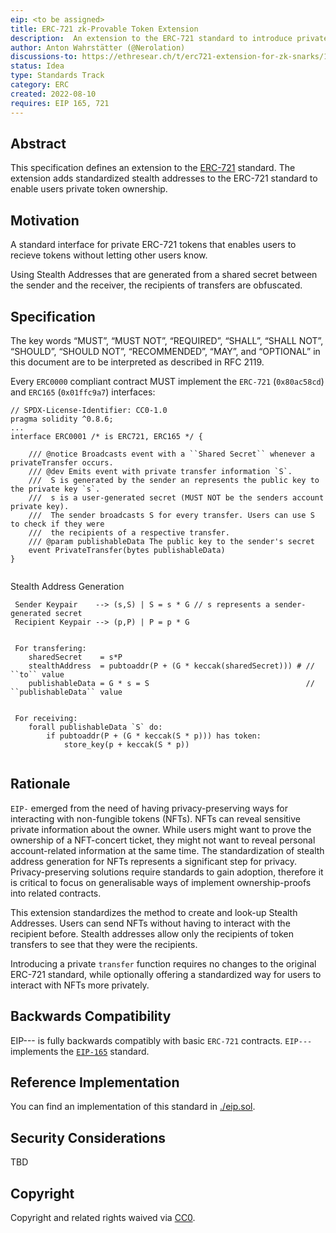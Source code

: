 ```yaml
---
eip: <to be assigned>
title: ERC-721 zk-Provable Token Extension
description:  An extension to the ERC-721 standard to introduce private stealth addresses
author: Anton Wahrstätter (@Nerolation)
discussions-to: https://ethresear.ch/t/erc721-extension-for-zk-snarks/13237
status: Idea
type: Standards Track
category: ERC
created: 2022-08-10
requires: EIP 165, 721
---
```


## Abstract
This specification defines an extension to the [ERC-721](https://eips.ethereum.org/EIPS/eip-721) standard. The extension adds standardized stealth addresses to the ERC-721 standard to enable users private token ownership.

## Motivation
A standard interface for private ERC-721 tokens that enables users to recieve tokens without letting other users know. 

Using Stealth Addresses that are generated from a shared secret between the sender and the receiver, the recipients of transfers are obfuscated. 

## Specification
The key words “MUST”, “MUST NOT”, “REQUIRED”, “SHALL”, “SHALL NOT”, “SHOULD”, “SHOULD NOT”, “RECOMMENDED”, “MAY”, and “OPTIONAL” in this document are to be interpreted as described in RFC 2119.

Every `ERC0000` compliant contract MUST implement the `ERC-721` (`0x80ac58cd`) and `ERC165` (`0x01ffc9a7`) interfaces:

```solidity
// SPDX-License-Identifier: CC0-1.0
pragma solidity ^0.8.6;
...
interface ERC0001 /* is ERC721, ERC165 */ {

    /// @notice Broadcasts event with a ``Shared Secret`` whenever a privateTransfer occurs.
    /// @dev Emits event with private transfer information `S`. 
    ///  S is generated by the sender an represents the public key to the private key `s`.
    ///  s is a user-generated secret (MUST NOT be the senders account private key).
    ///  The sender broadcasts S for every transfer. Users can use S to check if they were
    ///  the recipients of a respective transfer.
    /// @param publishableData The public key to the sender's secret
    event PrivateTransfer(bytes publishableData)
}
    
```
    
Stealth Address Generation
    

```
 Sender Keypair    --> (s,S) | S = s * G // s represents a sender-generated secret
 Recipient Keypair --> (p,P) | P = p * G
 
    
 For transfering:
    sharedSecret    = s*P
    stealthAddress  = pubtoaddr(P + (G * keccak(sharedSecret))) # // ``to`` value
    publishableData = G * s = S                                   // ``publishableData`` value

    
 For receiving:
    forall publishableData `S` do:
        if pubtoaddr(P + (G * keccak(S * p))) has token:
            store_key(p + keccak(S * p))
    
```


## Rationale
`EIP-` emerged from the need of having privacy-preserving ways for interacting with non-fungible tokens (NFTs). NFTs can reveal sensitive private information about the owner. While users might want to prove the ownership of a NFT-concert ticket, they might not want to reveal personal account-related information at the same time. The standardization of stealth address generation for NFTs represents a significant step for privacy. Privacy-preserving solutions require standards to gain adoption, therefore it is critical to focus on generalisable ways of implement ownership-proofs into related contracts.
    
This extension standardizes the method to create and look-up Stealth Addresses. Users can send NFTs without having to interact with the recipient before. Stealth addresses allow only the recipients of token transfers to see that they were the recipients. 
    
Introducing a private `transfer` function requires no changes to the original ERC-721 standard, while optionally offering a standardized way for users to interact with NFTs more privately.

## Backwards Compatibility
EIP--- is fully backwards compatibly with basic `ERC-721` contracts. `EIP---` implements the [`EIP-165`](./eip-165.md) standard.

## Reference Implementation
You can find an implementation of this standard in  [./eip.sol](./eip.sol).

## Security Considerations
TBD

## Copyright
Copyright and related rights waived via [CC0](../LICENSE.md).

